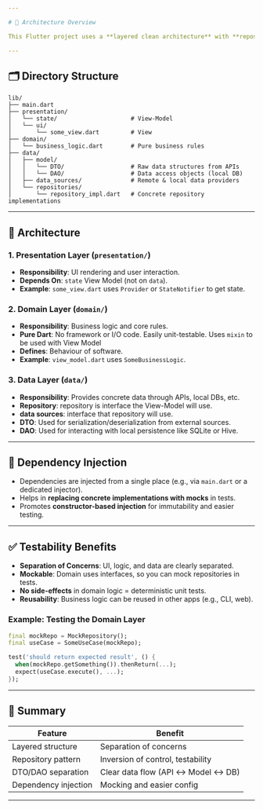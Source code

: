 ```yaml
---

# 📐 Architecture Overview

This Flutter project uses a **layered clean architecture** with **repository pattern** and **dependency injection**, making it modular, testable, and scalable.

---
```


## 🗂️ Directory Structure

```
lib/
├── main.dart
├── presentation/
│   └── state/                     # View-Model 
│   └── ui/
│       └── some_view.dart         # View
├── domain/
│   └── business_logic.dart        # Pure business rules
├── data/
│   ├── model/                      
│   │   └── DTO/                   # Raw data structures from APIs
│   │   └── DAO/                   # Data access objects (local DB)
│   ├── data_sources/              # Remote & local data providers
│   └── repositories/
│       └── repository_impl.dart   # Concrete repository implementations
```

---

## 🧱 Architecture

### 1. **Presentation Layer** (`presentation/`)

* **Responsibility**: UI rendering and user interaction.
* **Depends On**: `state` View Model (not on `data`).
* **Example**: `some_view.dart` uses `Provider` or `StateNotifier` to get state.

### 2. **Domain Layer** (`domain/`)

* **Responsibility**: Business logic and core rules.
* **Pure Dart**: No framework or I/O code. Easily unit-testable. Uses `mixin` to be used with View Model
* **Defines**:  Behaviour of software.
* **Example**: `view_model.dart` uses `SomeBusinessLogic`.

### 3. **Data Layer** (`data/`)

* **Responsibility**: Provides concrete data through APIs, local DBs, etc.
* **Repository**: repository is interface the View-Model will use.
* **data sources**: interface that repository will use.
* **DTO**: Used for serialization/deserialization from external sources.
* **DAO**: Used for interacting with local persistence like SQLite or Hive.

---

## 💉 Dependency Injection

* Dependencies are injected from a single place (e.g., via `main.dart` or a dedicated injector).
* Helps in **replacing concrete implementations with mocks** in tests.
* Promotes **constructor-based injection** for immutability and easier testing.

---

## ✅ Testability Benefits

* **Separation of Concerns**: UI, logic, and data are clearly separated.
* **Mockable**: Domain uses interfaces, so you can mock repositories in tests.
* **No side-effects** in domain logic = deterministic unit tests.
* **Reusability**: Business logic can be reused in other apps (e.g., CLI, web).

### Example: Testing the Domain Layer

```dart
final mockRepo = MockRepository();
final useCase = SomeUseCase(mockRepo);

test('should return expected result', () {
  when(mockRepo.getSomething()).thenReturn(...);
  expect(useCase.execute(), ...);
});
```

---

## 🚀 Summary

| Feature              | Benefit                              |
| -------------------- | ------------------------------------ |
| Layered structure    | Separation of concerns               |
| Repository pattern   | Inversion of control, testability    |
| DTO/DAO separation   | Clear data flow (API ↔️ Model ↔️ DB) |
| Dependency injection | Mocking and easier config            |

---
